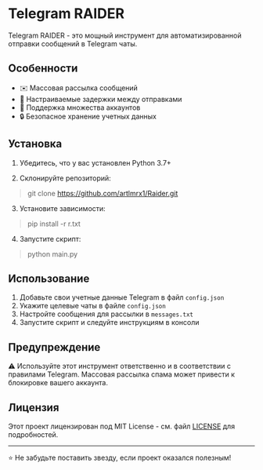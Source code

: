# Telegram RAIDER

Telegram RAIDER - это мощный инструмент для автоматизированной отправки сообщений в Telegram чаты.

## Особенности

- ✉️ Массовая рассылка сообщений
- 🎯 Настраиваемые задержки между отправками
- 👥 Поддержка множества аккаунтов
- 🔒 Безопасное хранение учетных данных

## Установка

1. Убедитесь, что у вас установлен Python 3.7+

2. Склонируйте репозиторий:

> git clone https://github.com/artlmrx1/Raider.git


3. Установите зависимости:

> pip install -r r.txt


4. Запустите скрипт:

> python main.py


## Использование

1. Добавьте свои учетные данные Telegram в файл `config.json`
2. Укажите целевые чаты в файле `config.json`
3. Настройте сообщения для рассылки в `messages.txt`
4. Запустите скрипт и следуйте инструкциям в консоли

## Предупреждение

⚠️ Используйте этот инструмент ответственно и в соответствии с правилами Telegram. Массовая рассылка спама может привести к блокировке вашего аккаунта.

## Лицензия

Этот проект лицензирован под MIT License - см. файл [LICENSE](LICENSE) для подробностей.

---

⭐ Не забудьте поставить звезду, если проект оказался полезным!
